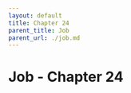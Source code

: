 ```yaml
---
layout: default
title: Chapter 24
parent_title: Job
parent_url: ./job.md
---
```


# Job - Chapter 24
